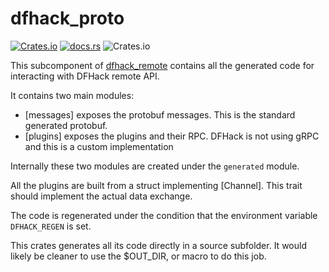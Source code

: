 # dfhack_proto

[![Crates.io](https://img.shields.io/crates/v/dfhack-proto)](https://crates.io/crates/dfhack-proto)
[![docs.rs](https://img.shields.io/docsrs/dfhack-proto)](https://docs.rs/dfhack-proto)
![Crates.io](https://img.shields.io/crates/l/dfhack-proto)

This subcomponent of [dfhack_remote](https://docs.rs/dfhack-remote/) contains all the generated code
for interacting with DFHack remote API.

It contains two main modules:

 - [messages] exposes the protobuf messages. This is the standard generated protobuf.
 - [plugins] exposes the plugins and their RPC. DFHack is not using gRPC and this is a custom implementation

Internally these two modules are created under the `generated` module.

All the plugins are built from a struct implementing [Channel]. This trait
should implement the actual data exchange.

The code is regenerated under the condition that the environment variable `DFHACK_REGEN` is set.

This crates generates all its code directly in a source subfolder. It would likely
be cleaner to use the $OUT_DIR, or macro to do this job.
